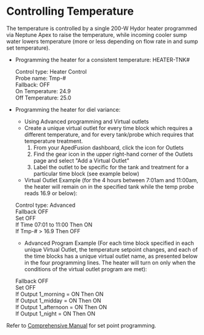 # Controlling Temperature

The temperature is controlled by a single 200-W Hydor heater programmed via Neptune Apex to raise the temperature, while incoming cooler sump water lowers temperature (more or less depending on flow rate in and sump set temperature).

* Programming the heater for a consistent temperature: HEATER-TNK#

   Control type: Heater Control  
   Probe name: Tmp-#  
   Fallback: OFF  
   On Temperature: 24.9  
   Off Temperature: 25.0  

* Programming the heater for diel variance:
    * Using Advanced programming and Virtual outlets
    * Create a unique virtual outlet for every time block which requires a different temperature, and for every tank/probe which requires that temperature treatment.
      1. From your ApedFusion dashboard, click the icon for Outlets
      1. Find the gear icon in the upper right-hand corner of the Outlets page and select "Add a Virtual Outlet"
      1. Label the outlet to be specific for the tank and treatment for a particular time block (see example below)
    * Virtual Outlet Example (for the 4 hours between 7:01am and 11:00am, the heater will remain on in the specified tank while the temp probe reads 16.9 or below):
   
   Control type: Advanced  
   Fallback OFF  
   Set OFF  
   If Time 07:01 to 11:00 Then ON  
   If Tmp-# > 16.9 Then OFF  
    * Advanced Program Example (For each time block specified in each unique Virtual Outlet, the temperature setpoint changes, and each of the time blocks has a unique virtual outlet name, as presented below in the four programming lines.  The heater will turn on only when the conditions of the virtual outlet program are met):
    
   Fallback OFF  
   Set OFF  
   If Output 1_morning = ON Then ON  
   If Output 1_midday = ON Then ON  
   If Output 1_afternoon = ON Then ON  
   If Output 1_night = ON Then ON  
   


Refer to [Comprehensive Manual](https://github.com/SilbigerLab/Mesocosm_User_Manual/tree/7503b88686aef920c4a4ed473b1efe37b34dae10/Manuals/Apex_Comprehensive_Reference_Manual.pdf) for set point programming.
